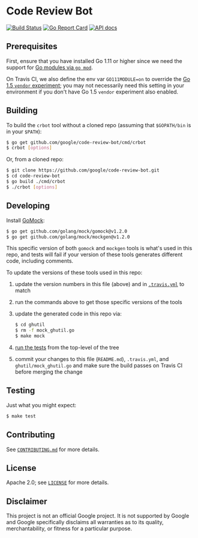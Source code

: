 # Code Review Bot

[![Build Status][travis-badge]][travis-url]
[![Go Report Card][go-report-card-badge]][go-report-card-url]
[![API docs][godoc-badge]][godoc-url]

[travis-badge]: https://travis-ci.org/google/code-review-bot.svg?branch=master
[travis-url]: https://travis-ci.org/google/code-review-bot
[go-report-card-badge]: https://goreportcard.com/badge/github.com/google/code-review-bot
[go-report-card-url]: https://goreportcard.com/report/github.com/google/code-review-bot
[godoc-badge]: https://img.shields.io/badge/godoc-reference-5272B4.svg
[godoc-url]: https://godoc.org/github.com/google/code-review-bot

## Prerequisites

First, ensure that you have installed Go 1.11 or higher since we need the
support for [Go modules via `go
mod`](https://github.com/golang/go/wiki/Modules).

On Travis CI, we also define the env var `GO111MODULE=on` to override the [Go
1.5 `vendor` experiment](http://golang.org/s/go15vendor); you may not
necessarily need this setting in your environment if you don't have Go 1.5
`vendor` experiment also enabled.

## Building

To build the `crbot` tool without a cloned repo (assuming that `$GOPATH/bin` is
in your `$PATH`):

```bash
$ go get github.com/google/code-review-bot/cmd/crbot
$ crbot [options]
```

Or, from a cloned repo:

```bash
$ git clone https://github.com/google/code-review-bot.git
$ cd code-review-bot
$ go build ./cmd/crbot
$ ./crbot [options]
```

## Developing

Install [GoMock](https://github.com/golang/mock):

```bash
$ go get github.com/golang/mock/gomock@v1.2.0
$ go get github.com/golang/mock/mockgen@v1.2.0
```

This specific version of both `gomock` and `mockgen` tools is what's used in
this repo, and tests will fail if your version of these tools generates
different code, including comments.

To update the versions of these tools used in this repo:

1. update the version numbers in this file (above) and in
   [`.travis.yml`](.travis.yml) to match
1. run the commands above to get those specific versions of the tools
1. update the generated code in this repo via:

   ```bash
   $ cd ghutil
   $ rm -f mock_ghutil.go
   $ make mock
   ```

1. [run the tests](#testing) from the top-level of the tree
1. commit your changes to this file (`README.md`), `.travis.yml`, and
   `ghutil/mock_ghutil.go` and make sure the build passes on Travis CI before
   merging the change

## Testing

Just what you might expect:

```bash
$ make test
```

## Contributing

See [`CONTRIBUTING.md`](CONTRIBUTING.md) for more details.

## License

Apache 2.0; see [`LICENSE`](LICENSE) for more details.

## Disclaimer

This project is not an official Google project. It is not supported by Google
and Google specifically disclaims all warranties as to its quality,
merchantability, or fitness for a particular purpose.
